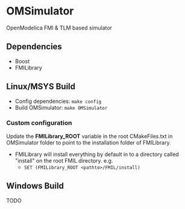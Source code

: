 # OMSimulator
OpenModelica FMI &amp; TLM based simulator

## Dependencies
- Boost
- FMILibrary

## Linux/MSYS Build
* Config dependencies: `make config`
* Build OMSimulator: `make OMSimulator`

### Custom configuration
Update the **FMILibrary_ROOT** variable in the root CMakeFiles.txt in OMSimulator folder to point to the installation folder of FMILibrary.
  - FMILibrary will install everything by default in to a directory called "install" on the root FMIL directory. e.g.
    - ```SET (FMILibrary_ROOT <pathto>/FMIL/install)```

## Windows Build
 TODO

